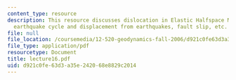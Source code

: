 ```yaml
---
content_type: resource
description: This resource discusses dislocation in Elastic Halfspace Model of the
  earthquake cycle and displacement from earthquakes, fault slip, etc.
file: null
file_location: /coursemedia/12-520-geodynamics-fall-2006/d921c0fe63d3a35e242068e8829c2014_lecture16.pdf
file_type: application/pdf
resourcetype: Document
title: lecture16.pdf
uid: d921c0fe-63d3-a35e-2420-68e8829c2014
---
```

